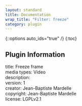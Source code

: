 ```yaml
---
layout: standard
title: Documentation
wrap_title: "Filter: freeze"
category: plugin
---
```

{::options auto_ids="true" /}
{:toc}

## Plugin Information

title: Freeze frame  
media types:
Video  
description:   
version: 1  
creator: Jean-Baptiste Mardelle  
copyright: Jean-Baptiste Mardelle  
license: LGPLv2.1  

